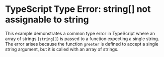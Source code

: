 # TypeScript Type Error: string[] not assignable to string

This example demonstrates a common type error in TypeScript where an array of strings (`string[]`) is passed to a function expecting a single string. The error arises because the function `greeter` is defined to accept a single string argument, but it is called with an array of strings.